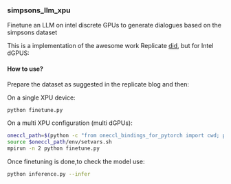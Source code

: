 ### simpsons_llm_xpu

Finetune an LLM on intel discrete GPUs to generate dialogues based on the simpsons dataset

This is a implementation of the awesome work Replicate [did](https://replicate.com/blog/fine-tune-llama-to-speak-like-homer-simpson), but for Intel dGPUS: 

#### How to use?

Prepare the dataset as suggested in the replicate blog and then:

On a single XPU device:

```bash
python finetune.py
````

On a multi XPU configuration (multi dGPUs):

```bash
oneccl_path=$(python -c "from oneccl_bindings_for_pytorch import cwd; print(cwd)")
source $oneccl_path/env/setvars.sh
mpirun -n 2 python finetune.py
```

Once finetuning is done,to check the model use:

```bash
python inference.py --infer
```
